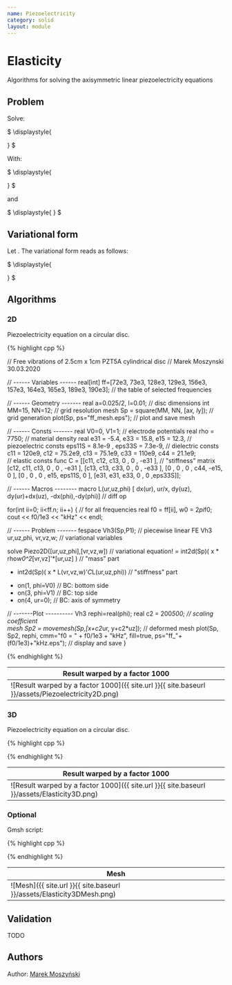 ```yaml
---
name: Piezoelectricity
category: solid
layout: module
---
```


# Elasticity

Algorithms for solving the axisymmetric linear piezoelectricity equations

## Problem

Solve:

$
\displaystyle{

}
$

With:

$
\displaystyle{

}
$

and

$
\displaystyle{
}
$

## Variational form

Let . The variational form reads as follows:

$
\displaystyle{

}
$

## Algorithms

### 2D

Piezoelectricity equation on a circular disc.

{% highlight cpp %}

// Free vibrations of 2.5cm x 1cm PZT5A cylindrical disc 
// Marek Moszynski 30.03.2020

// ------ Variables ------
real[int] ff=[72e3, 73e3, 128e3, 129e3, 156e3, 157e3, 164e3, 165e3, 189e3, 190e3];  // the table of selected frequencies

// ------ Geometry -------
real a=0.025/2, l=0.01;   	                // disc dimensions
int  MM=15, NN=12;				// grid resolution
mesh Sp = square(MM, NN, [a*x, l*y]);           // grid generation
plot(Sp, ps="ff_mesh.eps");                     // plot and save mesh

// ------ Consts -------
real V0=0, V1=1;				// electrode potentials
real rho = 7750;                                // material density
real e31 = -5.4,  e33 = 15.8,  e15 = 12.3,      // piezoelectric consts
     eps11S = 8.1e-9 , eps33S = 7.3e-9,         // dielectric consts
     c11 = 120e9, c12 = 75.2e9, c13 = 75.1e9, c33 = 110e9, c44 = 21.1e9;  
						// elastic consts
func C =  [[c11, c12, c13,  0 ,   0  , -e31 ],  // "stiffness" matrix
           [c12, c11, c13,  0 ,   0  , -e31 ],
           [c13, c13, c33,  0 ,   0  , -e33 ],
           [0  , 0  , 0  , c44, -e15,    0  ],
           [0  , 0  , 0  , e15, eps11S,  0  ],
           [e31, e31, e33,  0 ,   0  ,eps33S]];

// ------ Macros --------
macro L(ur,uz,phi) [
 dx(ur), ur/x, dy(uz), dy(ur)+dx(uz), -dx(phi),-dy(phi)] // diff op

for(int ii=0; ii<ff.n; ii++) {                  // for all frequencies
  real f0 = ff[ii], w0 = 2*pi*f0; cout << f0/1e3 << "kHz" << endl;

  // ------ Problem -------
  fespace Vh3(Sp,P1);                   // piecewise linear FE
  Vh3 ur,uz,phi, vr,vz,w;                   // variational variables

  solve Piezo2D([ur,uz,phi],[vr,vz,w])          // variational equation!
   = int2d(Sp)( x * rho*w0^2*[vr,vz]'*[ur,uz] ) // "mass" part
   - int2d(Sp)( x * L(vr,vz,w)'*C*L(ur,uz,phi)) // "stiffness" part 
   + on(1, phi=V0)                              // BC: bottom side
   + on(3, phi=V1)                              // BC: top side
   + on(4, ur=0);                               // BC: axis of symmetry

  // -------Plot ----------
  Vh3 rephi=real(phi);
  real c2 = 200*500;                            // scaling coefficient     
  mesh Sp2 = movemesh(Sp,[x+c2*ur, y+c2*uz]);   // deformed mesh
  plot(Sp, Sp2, rephi, cmm="f0 = " + f0/1e3 + "kHz", fill=true, 
    ps="ff_"+(f0/1e3)+"kHz.eps");               // display and save
}

{% endhighlight %}

|Result warped by a factor 1000|
|--|
|![Result warped by a factor 1000]({{ site.url }}{{ site.baseurl }}/assets/Piezoelectricity2D.png)|

### 3D

Piezoelectricity equation on a circular disc.

{% highlight cpp %}


{% endhighlight %}

|Result warped by a factor 1000|
|--|
|![Result warped by a factor 1000]({{ site.url }}{{ site.baseurl }}/assets/Elasticity3D.png)|

### Optional

Gmsh script:

{% highlight cpp %}



{% endhighlight %}

|Mesh|
|--|
|![Mesh]({{ site.url }}{{ site.baseurl }}/assets/Elasticity3DMesh.png)|

## Validation

TODO

## Authors

Author: [Marek Moszyński](https://github.com/marmoszy)
